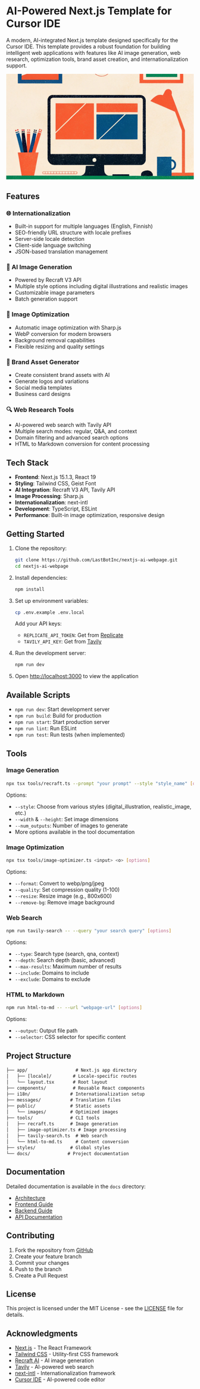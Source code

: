 # AI-Powered Next.js Template for Cursor IDE

A modern, AI-integrated Next.js template designed specifically for the Cursor IDE. This template provides a robust foundation for building intelligent web applications with features like AI image generation, web research, optimization tools, brand asset creation, and internationalization support.

![AI-powered workspace](public/images/home/hero.webp)

## Features

### 🌐 Internationalization
- Built-in support for multiple languages (English, Finnish)
- SEO-friendly URL structure with locale prefixes
- Server-side locale detection
- Client-side language switching
- JSON-based translation management

### 🎨 AI Image Generation
- Powered by Recraft V3 API
- Multiple style options including digital illustrations and realistic images
- Customizable image parameters
- Batch generation support

### 🔧 Image Optimization
- Automatic image optimization with Sharp.js
- WebP conversion for modern browsers
- Background removal capabilities
- Flexible resizing and quality settings

### 🎯 Brand Asset Generator
- Create consistent brand assets with AI
- Generate logos and variations
- Social media templates
- Business card designs

### 🔍 Web Research Tools
- AI-powered web search with Tavily API
- Multiple search modes: regular, Q&A, and context
- Domain filtering and advanced search options
- HTML to Markdown conversion for content processing

## Tech Stack

- **Frontend**: Next.js 15.1.3, React 19
- **Styling**: Tailwind CSS, Geist Font
- **AI Integration**: Recraft V3 API, Tavily API
- **Image Processing**: Sharp.js
- **Internationalization**: next-intl
- **Development**: TypeScript, ESLint
- **Performance**: Built-in image optimization, responsive design

## Getting Started

1. Clone the repository:
   ```bash
   git clone https://github.com/LastBotInc/nextjs-ai-webpage.git
   cd nextjs-ai-webpage
   ```

2. Install dependencies:
   ```bash
   npm install
   ```

3. Set up environment variables:
   ```bash
   cp .env.example .env.local
   ```
   Add your API keys:
   - `REPLICATE_API_TOKEN`: Get from [Replicate](https://replicate.com)
   - `TAVILY_API_KEY`: Get from [Tavily](https://tavily.com)

4. Run the development server:
   ```bash
   npm run dev
   ```

5. Open [http://localhost:3000](http://localhost:3000) to view the application

## Available Scripts

- `npm run dev`: Start development server
- `npm run build`: Build for production
- `npm run start`: Start production server
- `npm run lint`: Run ESLint
- `npm run test`: Run tests (when implemented)

## Tools

### Image Generation
```bash
npx tsx tools/recraft.ts --prompt "your prompt" --style "style_name" [options]
```
Options:
- `--style`: Choose from various styles (digital_illustration, realistic_image, etc.)
- `--width` & `--height`: Set image dimensions
- `--num_outputs`: Number of images to generate
- More options available in the tool documentation

### Image Optimization
```bash
npx tsx tools/image-optimizer.ts <input> <o> [options]
```
Options:
- `--format`: Convert to webp/png/jpeg
- `--quality`: Set compression quality (1-100)
- `--resize`: Resize image (e.g., 800x600)
- `--remove-bg`: Remove image background

### Web Search
```bash
npm run tavily-search -- --query "your search query" [options]
```
Options:
- `--type`: Search type (search, qna, context)
- `--depth`: Search depth (basic, advanced)
- `--max-results`: Maximum number of results
- `--include`: Domains to include
- `--exclude`: Domains to exclude

### HTML to Markdown
```bash
npm run html-to-md -- --url "webpage-url" [options]
```
Options:
- `--output`: Output file path
- `--selector`: CSS selector for specific content

## Project Structure

```
├── app/                  # Next.js app directory
│   ├── [locale]/        # Locale-specific routes
│   └── layout.tsx       # Root layout
├── components/          # Reusable React components
├── i18n/               # Internationalization setup
├── messages/           # Translation files
├── public/             # Static assets
│   └── images/         # Optimized images
├── tools/              # CLI tools
│   ├── recraft.ts      # Image generation
│   ├── image-optimizer.ts # Image processing
│   ├── tavily-search.ts  # Web search
│   └── html-to-md.ts     # Content conversion
├── styles/             # Global styles
└── docs/              # Project documentation
```

## Documentation

Detailed documentation is available in the `docs` directory:
- [Architecture](docs/architecture.md)
- [Frontend Guide](docs/frontend.md)
- [Backend Guide](docs/backend.md)
- [API Documentation](docs/api.md)

## Contributing

1. Fork the repository from [GitHub](https://github.com/LastBotInc/nextjs-ai-webpage)
2. Create your feature branch
3. Commit your changes
4. Push to the branch
5. Create a Pull Request

## License

This project is licensed under the MIT License - see the [LICENSE](LICENSE) file for details.

## Acknowledgments

- [Next.js](https://nextjs.org) - The React Framework
- [Tailwind CSS](https://tailwindcss.com) - Utility-first CSS framework
- [Recraft AI](https://recraft.ai) - AI image generation
- [Tavily](https://tavily.com) - AI-powered web search
- [next-intl](https://next-intl-docs.vercel.app) - Internationalization framework
- [Cursor IDE](https://cursor.sh) - AI-powered code editor
